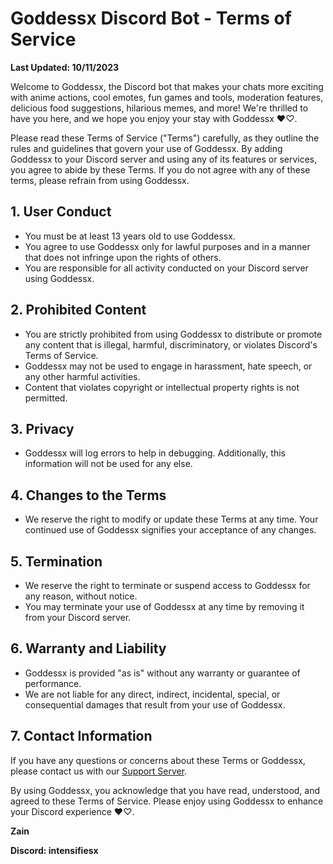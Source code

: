 
# Goddessx Discord Bot - Terms of Service

**Last Updated: 10/11/2023**

Welcome to Goddessx, the Discord bot that makes your chats more exciting with anime actions, cool emotes, fun games and tools, moderation features, delicious food suggestions, hilarious memes, and more! 
We're thrilled to have you here, and we hope you enjoy your stay with Goddessx ♥♡.

Please read these Terms of Service ("Terms") carefully, as they outline the rules and guidelines that govern your use of Goddessx. By adding Goddessx to your Discord server and using any of its features or services, you agree to abide by these Terms. If you do not agree with any of these terms, please refrain from using Goddessx.

## 1. User Conduct

- You must be at least 13 years old to use Goddessx.
- You agree to use Goddessx only for lawful purposes and in a manner that does not infringe upon the rights of others.
- You are responsible for all activity conducted on your Discord server using Goddessx.

## 2. Prohibited Content

- You are strictly prohibited from using Goddessx to distribute or promote any content that is illegal, harmful, discriminatory, or violates Discord's Terms of Service.
- Goddessx may not be used to engage in harassment, hate speech, or any other harmful activities.
- Content that violates copyright or intellectual property rights is not permitted.

## 3. Privacy

- Goddessx will log errors to help in debugging. Additionally, this information will not be used for any else.

## 4. Changes to the Terms

- We reserve the right to modify or update these Terms at any time. Your continued use of Goddessx signifies your acceptance of any changes.

## 5. Termination

- We reserve the right to terminate or suspend access to Goddessx for any reason, without notice.
- You may terminate your use of Goddessx at any time by removing it from your Discord server.

## 6. Warranty and Liability

- Goddessx is provided "as is" without any warranty or guarantee of performance.
- We are not liable for any direct, indirect, incidental, special, or consequential damages that result from your use of Goddessx.

## 7. Contact Information

If you have any questions or concerns about these Terms or Goddessx, please contact us with our [Support Server](https://discord.gg/SX66TBMY5E).

By using Goddessx, you acknowledge that you have read, understood, and agreed to these Terms of Service. Please enjoy using Goddessx to enhance your Discord experience ♥♡.

**Zain**

**Discord: intensifiesx**
